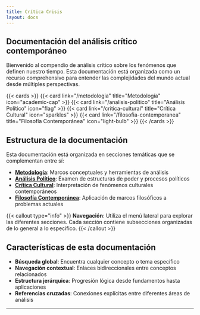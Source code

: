 ```yaml
---
title: Crítica Crisis
layout: docs
---
```


## Documentación del análisis crítico contemporáneo

Bienvenido al compendio de análisis crítico sobre los fenómenos que definen nuestro tiempo. Esta documentación está organizada como un recurso comprehensivo para entender las complejidades del mundo actual desde múltiples perspectivas.

{{< cards >}}
  {{< card link="/metodologia" title="Metodología" icon="academic-cap" >}}
  {{< card link="/analisis-politico" title="Análisis Político" icon="flag" >}}
  {{< card link="/critica-cultural" title="Crítica Cultural" icon="sparkles" >}}
  {{< card link="/filosofia-contemporanea" title="Filosofía Contemporánea" icon="light-bulb" >}}
{{< /cards >}}

## Estructura de la documentación

Esta documentación está organizada en secciones temáticas que se complementan entre sí:

- **[Metodología](/metodologia)**: Marcos conceptuales y herramientas de análisis
- **[Análisis Político](/analisis-politico)**: Examen de estructuras de poder y procesos políticos
- **[Crítica Cultural](/critica-cultural)**: Interpretación de fenómenos culturales contemporáneos  
- **[Filosofía Contemporánea](/filosofia-contemporanea)**: Aplicación de marcos filosóficos a problemas actuales

{{< callout type="info" >}}
**Navegación**: Utiliza el menú lateral para explorar las diferentes secciones. Cada sección contiene subsecciones organizadas de lo general a lo específico.
{{< /callout >}}

## Características de esta documentación

- **Búsqueda global**: Encuentra cualquier concepto o tema específico
- **Navegación contextual**: Enlaces bidireccionales entre conceptos relacionados
- **Estructura jerárquica**: Progresión lógica desde fundamentos hasta aplicaciones
- **Referencias cruzadas**: Conexiones explícitas entre diferentes áreas de análisis

---
